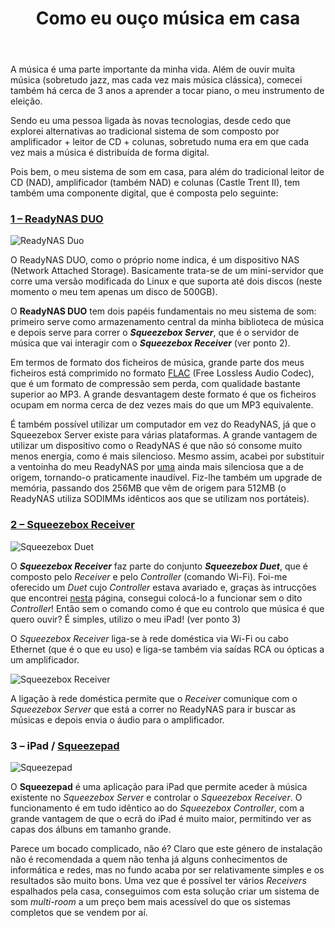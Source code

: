 ﻿---
title: Como eu ouço música em casa
categories:
  - Base
tags:
  - música
  - readynas
  - squeezebox
featured: no
status: live
summary:
---
A música é uma parte importante da minha vida. Além de ouvir muita música (sobretudo jazz, mas cada vez mais música clássica), comecei também há cerca de 3 anos a aprender a tocar piano, o meu instrumento de eleição.

Sendo eu uma pessoa ligada às novas tecnologias, desde cedo que explorei alternativas ao tradicional sistema de som composto por amplificador + leitor de CD + colunas, sobretudo numa era em que cada vez mais a música é distribuída de forma digital.

Pois bem, o meu sistema de som em casa, para além do tradicional leitor de CD (NAD), amplificador (também NAD) e colunas (Castle Trent II), tem também uma componente digital, que é composta pelo seguinte:

### [1 – ReadyNAS DUO](http://www.readynas.com/?cat=3/)


![ReadyNAS Duo](http://www.pedromeireles.pt/images/readynas.jpg)

O ReadyNAS DUO, como o próprio nome indica, é um dispositivo NAS (Network Attached Storage). Basicamente trata-se de um mini-servidor que corre uma versão modificada do Linux e que suporta até dois discos (neste momento o meu tem apenas um disco de 500GB).

O **ReadyNAS DUO** tem dois papéis fundamentais no meu sistema de som: primeiro serve como armazenamento central da minha biblioteca de música e depois serve para correr o _**Squeezebox Server**_, que é o servidor de música que vai interagir com o _**Squeezebox Receiver**_ (ver ponto 2).

Em termos de formato dos ficheiros de música, grande parte dos meus ficheiros está comprimido no formato [FLAC](http://flac.sourceforge.net/) (Free Lossless Audio Codec), que é um formato de compressão sem perda, com qualidade bastante superior ao MP3. A grande desvantagem deste formato é que os ficheiros ocupam em norma cerca de dez vezes mais do que um MP3 equivalente.

É também possível utilizar um computador em vez do ReadyNAS, já que o Squeezebox Server existe para várias plataformas. A grande vantagem de utilizar um dispositivo como o ReadyNAS é que não só consome muito menos energia, como é mais silencioso. Mesmo assim, acabei por substituir a ventoinha do meu ReadyNAS por [uma](http://fractal-design.com/?view=product&category=4&prod=15) ainda mais silenciosa que a de origem, tornando-o praticamente inaudível. Fiz-lhe também um upgrade de memória, passando dos 256MB que vêm de origem para 512MB (o ReadyNAS utiliza SODIMMs idênticos aos que se utilizam nos portáteis).

### [2 – Squeezebox Receiver](http://www.logitech.com/en-us/support/4098?crid=409/)


![Squeezebox Duet](http://www.pedromeireles.pt/images/squeezebox_controller_cradle.jpg)

O _**Squeezebox Receiver**_ faz parte do conjunto _**Squeezebox Duet**_, que é composto pelo *Receiver* e pelo *Controller* (comando Wi-Fi). Foi-me oferecido um *Duet* cujo *Controller* estava avariado e, graças às intrucções que encontrei [nesta](http://forums.anandtech.com/showthread.php?t=210916/) página, consegui colocá-lo a funcionar sem o dito *Controller*! Então sem o comando como é que eu controlo que música é que quero ouvir? É simples, utilizo o meu iPad! (ver ponto 3)

O *Squeezebox Receiver* liga-se à rede doméstica via Wi-Fi ou cabo Ethernet (que é o que eu uso) e liga-se também via saídas RCA ou ópticas a um amplificador.

![Squeezebox Receiver](http://www.pedromeireles.pt/images/squeezebox_receiver_back.jpg)

A ligação à rede doméstica permite que o *Receiver* comunique com o *Squeezebox Server* que está a correr no ReadyNAS para ir buscar as músicas e depois envia o áudio para o amplificador.

### 3 – iPad / [Squeezepad](http://www.squeezepad.com/)


![Squeezepad](http://www.pedromeireles.pt/images/squeezepad.png)

O **Squeezepad** é uma aplicação para iPad que permite aceder à música existente no *Squeezebox Server* e controlar o *Squeezebox Receiver*. O funcionamento é em tudo idêntico ao do *Squeezebox Controller*, com a grande vantagem de que o ecrã do iPad é muito maior, permitindo ver as capas dos álbuns em tamanho grande.

Parece um bocado complicado, não é? Claro que este género de instalação não é recomendada a quem não tenha já alguns conhecimentos de informática e redes, mas no fundo acaba por ser relativamente simples e os resultados são muito bons. Uma vez que é possível ter vários *Receivers* espalhados pela casa, conseguimos com esta solução criar um sistema de som *multi-room* a um preço bem mais acessível do que os sistemas completos que se vendem por aí.